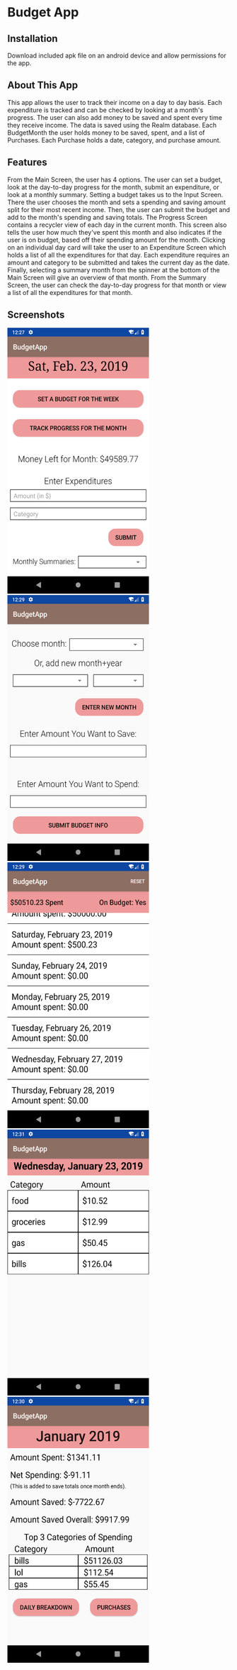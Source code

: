 # Budget App

## Installation
Download included apk file on an android device and allow permissions for the app.

## About This App
This app allows the user to track their income on a day to day basis. Each expenditure is tracked and can be checked by looking
at a month's progress. The user can also add money to be saved and spent every time they receive income. The data is saved
using the Realm database. Each BudgetMonth the user holds money to be saved, spent, and a list of Purchases. Each Purchase
holds a date, category, and purchase amount.

## Features
From the Main Screen, the user has 4 options. The user can set a budget, look at the day-to-day progress for the month,
submit an expenditure, or look at a monthly summary. Setting a budget takes us to the Input Screen. There the user chooses
the month and sets a spending and saving amount split for their most recent income. Then, the user can submit the budget and
add to the month's spending and saving totals. The Progress Screen contains a recycler view of each day in the current month.
This screen also tells the user how much they've spent this month and also indicates if the user is on budget, based off their
spending amount for the month. Clicking on an individual day card will take the user to an Expenditure Screen which holds a
list of all the expenditures for that day. Each expenditure requires an amount and category to be submitted and takes the
current day as the date. Finally, selecting a summary month from the spinner at the bottom of the Main Screen will give an
overview of that month. From the Summary Screen, the user can check the day-to-day progress for that month or view a list
of all the expenditures for that month.

## Screenshots
<img src="https://raw.githubusercontent.com/dennisvoo/BudgetApp/master/screenshots/MainActivity.png" 
width="320" height="600" />
<img src="https://raw.githubusercontent.com/dennisvoo/BudgetApp/master/screenshots/InputActivity.png" 
width="320" height="600" />
<img src="https://raw.githubusercontent.com/dennisvoo/BudgetApp/master/screenshots/ProgressActivity.png" 
width="320" height="600" />
<img src="https://raw.githubusercontent.com/dennisvoo/BudgetApp/master/screenshots/ExpenditureActivity.png" 
width="320" height="600" />
<img src="https://raw.githubusercontent.com/dennisvoo/BudgetApp/master/screenshots/SummaryActivity.png" 
width="320" height="600" />
